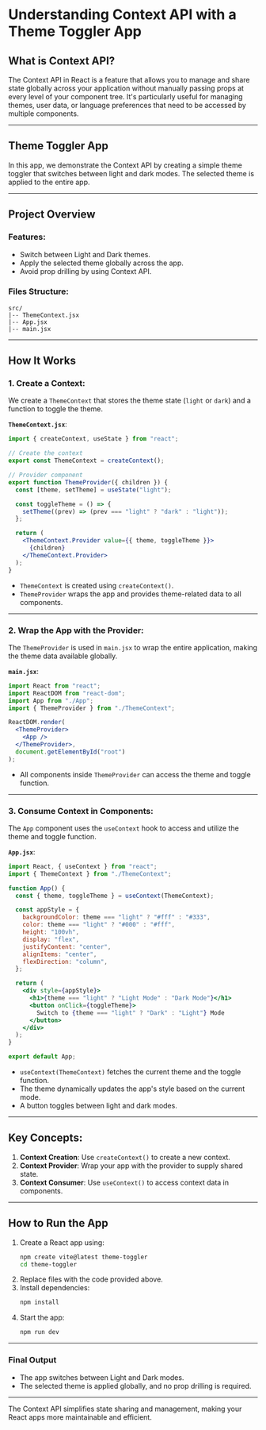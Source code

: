 # Understanding Context API with a Theme Toggler App

## What is Context API?
The Context API in React is a feature that allows you to manage and share state globally across your application without manually passing props at every level of your component tree. It's particularly useful for managing themes, user data, or language preferences that need to be accessed by multiple components.

---

## Theme Toggler App
In this app, we demonstrate the Context API by creating a simple theme toggler that switches between light and dark modes. The selected theme is applied to the entire app.

---

## Project Overview
### **Features**:
- Switch between Light and Dark themes.
- Apply the selected theme globally across the app.
- Avoid prop drilling by using Context API.

### **Files Structure**:
```plaintext
src/
|-- ThemeContext.jsx
|-- App.jsx
|-- main.jsx
```

---

## How It Works

### 1. **Create a Context**:
We create a `ThemeContext` that stores the theme state (`light` or `dark`) and a function to toggle the theme.

**`ThemeContext.jsx`**:
```jsx
import { createContext, useState } from "react";

// Create the context
export const ThemeContext = createContext();

// Provider component
export function ThemeProvider({ children }) {
  const [theme, setTheme] = useState("light");

  const toggleTheme = () => {
    setTheme((prev) => (prev === "light" ? "dark" : "light"));
  };

  return (
    <ThemeContext.Provider value={{ theme, toggleTheme }}>
      {children}
    </ThemeContext.Provider>
  );
}
```
- `ThemeContext` is created using `createContext()`.
- `ThemeProvider` wraps the app and provides theme-related data to all components.

---

### 2. **Wrap the App with the Provider**:
The `ThemeProvider` is used in `main.jsx` to wrap the entire application, making the theme data available globally.

**`main.jsx`**:
```jsx
import React from "react";
import ReactDOM from "react-dom";
import App from "./App";
import { ThemeProvider } from "./ThemeContext";

ReactDOM.render(
  <ThemeProvider>
    <App />
  </ThemeProvider>,
  document.getElementById("root")
);
```
- All components inside `ThemeProvider` can access the theme and toggle function.

---

### 3. **Consume Context in Components**:
The `App` component uses the `useContext` hook to access and utilize the theme and toggle function.

**`App.jsx`**:
```jsx
import React, { useContext } from "react";
import { ThemeContext } from "./ThemeContext";

function App() {
  const { theme, toggleTheme } = useContext(ThemeContext);

  const appStyle = {
    backgroundColor: theme === "light" ? "#fff" : "#333",
    color: theme === "light" ? "#000" : "#fff",
    height: "100vh",
    display: "flex",
    justifyContent: "center",
    alignItems: "center",
    flexDirection: "column",
  };

  return (
    <div style={appStyle}>
      <h1>{theme === "light" ? "Light Mode" : "Dark Mode"}</h1>
      <button onClick={toggleTheme}>
        Switch to {theme === "light" ? "Dark" : "Light"} Mode
      </button>
    </div>
  );
}

export default App;
```
- `useContext(ThemeContext)` fetches the current theme and the toggle function.
- The theme dynamically updates the app's style based on the current mode.
- A button toggles between light and dark modes.

---

## Key Concepts:
1. **Context Creation**: Use `createContext()` to create a new context.
2. **Context Provider**: Wrap your app with the provider to supply shared state.
3. **Context Consumer**: Use `useContext()` to access context data in components.

---

## How to Run the App
1. Create a React app using:
   ```bash
   npm create vite@latest theme-toggler
   cd theme-toggler
   ```
2. Replace files with the code provided above.
3. Install dependencies:
   ```bash
   npm install
   ```
4. Start the app:
   ```bash
   npm run dev
   ```

---

### Final Output
- The app switches between Light and Dark modes.
- The selected theme is applied globally, and no prop drilling is required.

---

The Context API simplifies state sharing and management, making your React apps more maintainable and efficient.
